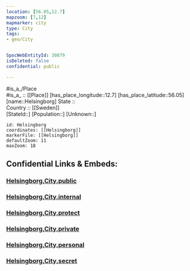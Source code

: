 ```yaml
---
location: [56.05,12.7] 
mapzoom: [7,12] 
mapmarker: city 
type: City
tags:
- geo/City


SpocWebEntityId: 30879
isDeleted: false
confidential: public

---
```

#is_a_/Place  
#is_a_ :: [[Place]] 
[has_place_longitude::12.7] 
[has_place_latitude::56.05] 
[name::Helsingborg] 
State ::  
Country :: [[Sweden]]  
[StateId::] 
[Population::] 
[Unknown::] 


```leaflet
id: Helsingborg
coordinates: [[Helsingborg]] 
markerFile: [[Helsingborg]] 
defaultZoom: 11 
maxZoom: 18
```


## Confidential Links & Embeds: 

### [Helsingborg,City.public](/_public/\Earth\Continent\Europe\Europe~North\Sweden\Provinces~Sweden\Skåne\counties~Skåne\HelsingborgHelsingborg,City.public.md) 

### [Helsingborg,City.internal](/_internal/\Earth\Continent\Europe\Europe~North\Sweden\Provinces~Sweden\Skåne\counties~Skåne\HelsingborgHelsingborg,City.internal.md) 

### [Helsingborg,City.protect](/_protect/\Earth\Continent\Europe\Europe~North\Sweden\Provinces~Sweden\Skåne\counties~Skåne\HelsingborgHelsingborg,City.protect.md) 

### [Helsingborg,City.private](/_private/\Earth\Continent\Europe\Europe~North\Sweden\Provinces~Sweden\Skåne\counties~Skåne\HelsingborgHelsingborg,City.private.md) 

### [Helsingborg,City.personal](/_personal/\Earth\Continent\Europe\Europe~North\Sweden\Provinces~Sweden\Skåne\counties~Skåne\HelsingborgHelsingborg,City.personal.md) 

### [Helsingborg,City.secret](/_secret/\Earth\Continent\Europe\Europe~North\Sweden\Provinces~Sweden\Skåne\counties~Skåne\HelsingborgHelsingborg,City.secret.md)

